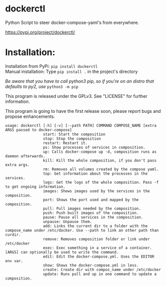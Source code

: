 # dockerctl

Python Script to steer docker-compose-yaml's from everywhere.

https://pypi.org/project/dockerctl/

Installation:
==

Installation from PyPi: `pip install dockerctl`  
Manual installation: Type `pip install .` in the project's directory  
  
*Be aware that you have to call python3 pip, so if you're on an distro that defaults to py2, use* `python3 -m pip`

This program is released under the GPLv3. See "LICENSE" for further information.

This program is going to have the first release soon, please report bugs and propose enhancements.

```
usage: dockerctl [-h] [-v] [--path PATH] COMMAND COMPOSE_NAME [extra ARGS passed to docker-compose]
                 start: Start the composition
                 stop: Stop the composition
                 restart: Restart it.
                 ps: Show processes of services in composition.
                 up: Calls docker-compose up -d, composition runs as daemon afterwards.
                 kill: Kill the whole composition, if you don't pass extra args.
                 rm: Removes all volumes created by the compose yaml.
                 top: Get information about the processes in the services.
                 logs: Get the logs of the whole composition. Pass -f to get ongoing information.
                 images: Shows images used by the services in the composition.
                 port: Shows the port used and mapped by the composition.
                 pull: Pull images needed by the composition.
                 push: Push built images of the composition.
                 pause: Pause all services in the composition.
                 unpause: Unpause them.
                 add: Links the current dir to a folder with the compose_name under /etc/docker. Use --path to link an other path than curdir. 
                 remove: Removes composition folder or link under /etc/docker
                 exec: Exec something in a service of a container. [ARGS] can optionally be used to write the command.
                 edit: Edit the docker-compose.yml. Uses the EDITOR env var.
                 show: Shows the docker-compose.yml in less.
                 create: Create dir with compos_name under /etc/docker
                 update: Runs pull and up in one command to update a composition.
```